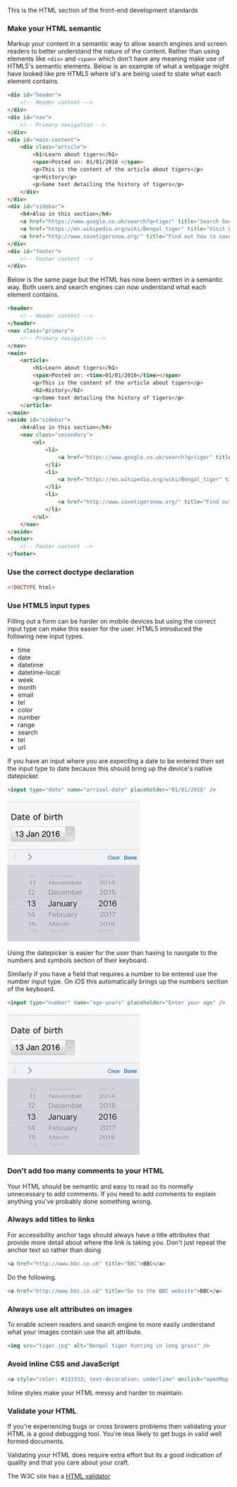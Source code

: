 This is the HTML section of the front-end development standards

### Make your HTML semantic

Markup your content in a semantic way to allow search engines and screen readers to better understand the nature of the content.  Rather than using elements like `<div>` and `<span>` which don't have any meaning make use of HTML5's semantic elements.  Below is an example of what a webpage might have looked like pre HTML5 where id's are being used to state what each element contains.

```html
<div id="header">
	<!-- Header content -->
</div>
<div id="nav">
	<!-- Primary navigation -->
</div>
<div id="main-content">
	<div class="article">
		<h1>Learn about tigers</h1>
		<span>Posted on: 01/01/2016 </span>
		<p>This is the content of the article about tigers</p>
		<p>History</p>
		<p>Some text detailing the history of tigers</p>
	</div>
</div>
<div id="sidebar">
	<h4>Also in this section</h4>
	<a href="https://www.google.co.uk/search?q=tiger" title="Search Google for tigers">Tigers</a>
	<a href="https://en.wikipedia.org/wiki/Bengal_tiger" title="Visit Wikipedia to find out more about the Bengal tiger">Bengal tiger</a>
	<a href="http://www.savetigersnow.org/" title="Find out how to save tigers from extinction">Save tigers now</a>
</div>
<div id="footer">
	<!-- Footer content -->
</div>
```

Below is the same page but the HTML has now been written in a semantic way.  Both users and search engines can now understand what each element contains.


```html
<header>
	<!-- Header content -->
</header>
<nav class="primary">
	<!-- Primary navigation -->
</nav>
<main>
	<article>
		<h1>Learn about tigers</h1>
		<span>Posted on: <time>01/01/2016</time></span>
		<p>This is the content of the article about tigers</p>
		<h2>History</h2>
		<p>Some text detailing the history of tigers</p>
	</article>
</main>
<aside id="sidebar">
	<h4>Also in this section</h4>
	<nav class="secondary">
		<ul>
			<li>
				<a href="https://www.google.co.uk/search?q=tiger" title="Search Google for tigers">Tigers</a>
			</li>
			<li>
				<a href="https://en.wikipedia.org/wiki/Bengal_tiger" title="Visit Wikipedia to find out more about the Bengal tiger">Bengal tiger</a>
			</li>
			<li>
				<a href="http://www.savetigersnow.org/" title="Find out how to save tigers from extinction">Save tigers now</a>
			</li>
		</ul>
	</nav>
</aside>
<footer>
	<!-- Footer content -->
</footer>
```

### Use the correct doctype declaration

````html
<!DOCTYPE html>
````

### Use HTML5 input types

Filling out a form can be harder on mobile devices but using the correct input type can make this easier for the user.  HTML5 introduced the following new input types.  

- time
- date
- datetime
- datetime-local
- week
- month
- email
- tel
- color
- number
- range
- search
- tel
- url

If you have an input where you are expecting a date to be entered then set the input type to date because this should bring up the device's native datepicker.  

````html
<input type="date" name="arrival-date" placeholder="01/01/2016" />
````

![iOS date input](images/ios-date-input.jpg "iOS keyboard when using date input")

Using the datepicker is easier for the user than having to navigate to the numbers and symbols section of their keyboard.  

Similarly if you have a field that requires a number to be entered use the number input type.  On iOS this automatically brings up the numbers section of the keyboard.  

````html
<input type="number" name="age-years" placeholder="Enter your age" />
````

![iOS number input](images/ios-date-input.jpg "iOS keyboard when using number input")

### Don't add too many comments to your HTML

Your HTML should be semantic and easy to read so its normally unnecessary to add comments.  If you need to add comments to explain anything you've probably done something wrong.  

### Always add titles to links

For accessibility anchor tags should always have a title attributes that provide more detail about where the link is taking you.  Don't just repeat the anchor text so rather than doing

````html
<a href="http://www.bbc.co.uk" title="BBC">BBC</a>
````

Do the following.

````html
<a href="http://www.bbc.co.uk" title="Go to the BBC website">BBC</a>
````

### Always use alt attributes on images

To enable screen readers and search engine to more easily understand what your images contain use the alt attribute.  

````html
<img src="tiger.jpg" alt="Bengal tiger hunting in long grass" />
````

### Avoid inline CSS and JavaScript

````html
<a style="color: #333333; text-decoration: underline" onclick="openMap()">Contact us</a>
````

Inline styles make your HTML messy and harder to maintain.  

### Validate your HTML

If you're experiencing bugs or cross browers problems then validating your HTML is a good debugging tool.  You're less likely to get bugs in valid well formed documents.

Validating your HTML does require extra effort but its a good indication of quality and that you care about your craft.  

The W3C site has a [HTML validator](https://validator.w3.org/)